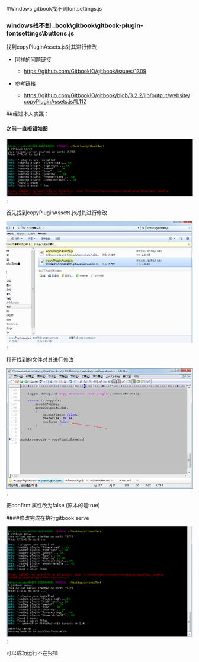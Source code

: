 
#Windows gitbook找不到fontsettings.js
### windows找不到 _book\gitbook\gitbook-plugin-fontsettings\buttons.js

找到copyPluginAssets.js对其进行修改

- 同样的问题链接
    - https://github.com/GitbookIO/gitbook/issues/1309

- 参考链接
    - https://github.com/GitbookIO/gitbook/blob/3.2.2/lib/output/website/copyPluginAssets.js#L112

##经过本人实践：

#### 之前一直报错如图

![图片](../imgs/gitbook1.png);

首先找到copyPluginAssets.js对其进行修改

![图片](../imgs/gitbook2.png);

打开找到的文件对其进行修改

![图片](../imgs/gitbook3.png);

把confirm:属性改为false (原本的是true)

####修改完成在执行gitbook serve

![图片](../imgs/gitbook4.png);

可以成功运行不在报错
